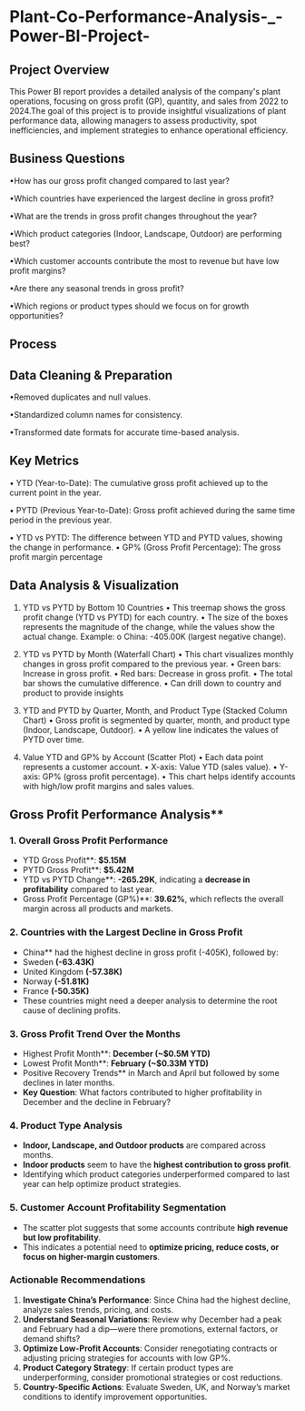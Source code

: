 # Plant-Co-Performance-Analysis-_-Power-BI-Project-
## Project Overview 
This Power BI report provides a detailed analysis of the company's plant operations, focusing on gross profit (GP), quantity, and sales from 2022 to 2024.The goal of this project is to provide insightful visualizations of plant performance data, allowing managers to assess productivity, spot inefficiencies, and implement strategies to enhance operational efficiency.

## Business Questions
•How has our gross profit changed compared to last year?

•Which countries have experienced the largest decline in gross profit?

•What are the trends in gross profit changes throughout the year?

•Which product categories (Indoor, Landscape, Outdoor) are performing best?

•Which customer accounts contribute the most to revenue but have low profit margins?

•Are there any seasonal trends in gross profit?

•Which regions or product types should we focus on for growth opportunities?
## Process 

## Data Cleaning & Preparation
•Removed duplicates and null values.

•Standardized column names for consistency.

•Transformed date formats for accurate time-based analysis.
## Key Metrics
•	YTD (Year-to-Date):
The cumulative gross profit achieved up to the current point in the year.

•	PYTD (Previous Year-to-Date):
Gross profit achieved during the same time period in the previous year.

•	YTD vs PYTD:
The difference between YTD and PYTD values, showing the change in performance.
•	GP% (Gross Profit Percentage):
The gross profit margin percentage

## Data Analysis & Visualization 
1. YTD vs PYTD by Bottom 10 Countries
•	This treemap shows the gross profit change (YTD vs PYTD) for each country.
•	The size of the boxes represents the magnitude of the change, while the values show the actual change.
Example:
o	China: -405.00K (largest negative change).

2. YTD vs PYTD by Month (Waterfall Chart)
•	This chart visualizes monthly changes in gross profit compared to the previous year.
•	Green bars: Increase in gross profit.
•	Red bars: Decrease in gross profit.
•	The total bar shows the cumulative difference.
•	Can drill down to country and product to provide insights

3. YTD and PYTD by Quarter, Month, and Product Type (Stacked Column Chart)
•	Gross profit is segmented by quarter, month, and product type (Indoor, Landscape, Outdoor).
•	A yellow line indicates the values of PYTD over time.

4. Value YTD and GP% by Account (Scatter Plot)
•	Each data point represents a customer account.
•	X-axis: Value YTD (sales value).
•	Y-axis: GP% (gross profit percentage).
•	This chart helps identify accounts with high/low profit margins and sales values.

## Gross Profit Performance Analysis**

### **1. Overall Gross Profit Performance**
- YTD Gross Profit**: **$5.15M**  
- PYTD Gross Profit**: **$5.42M**  
- YTD vs PYTD Change**: **-265.29K**, indicating a **decrease in profitability** compared to last year.  
- Gross Profit Percentage (GP%)**: **39.62%**, which reflects the overall margin across all products and markets.  

### **2. Countries with the Largest Decline in Gross Profit**
  - China** had the highest decline in gross profit (-405K), followed by:  
  - Sweden **(-63.43K)**  
  - United Kingdom **(-57.38K)**  
  - Norway **(-51.81K)**  
  - France **(-50.35K)**  
- These countries might need a deeper analysis to determine the root cause of declining profits.  

### **3. Gross Profit Trend Over the Months**
- Highest Profit Month**: **December (~$0.5M YTD)**  
- Lowest Profit Month**: **February (~$0.33M YTD)**  
- Positive Recovery Trends** in March and April but followed by some declines in later months.  
- **Key Question**: What factors contributed to higher profitability in December and the decline in February?  

### **4. Product Type Analysis**
- **Indoor, Landscape, and Outdoor products** are compared across months.  
- **Indoor products** seem to have the **highest contribution to gross profit**.  
- Identifying which product categories underperformed compared to last year can help optimize product strategies.  

### **5. Customer Account Profitability Segmentation**
- The scatter plot suggests that some accounts contribute **high revenue but low profitability**.  
- This indicates a potential need to **optimize pricing, reduce costs, or focus on higher-margin customers**.  

### **Actionable Recommendations**
1. **Investigate China’s Performance**: Since China had the highest decline, analyze sales trends, pricing, and costs.  
2. **Understand Seasonal Variations**: Review why December had a peak and February had a dip—were there promotions, external factors, or demand shifts?  
3. **Optimize Low-Profit Accounts**: Consider renegotiating contracts or adjusting pricing strategies for accounts with low GP%.  
4. **Product Category Strategy**: If certain product types are underperforming, consider promotional strategies or cost reductions.  
5. **Country-Specific Actions**: Evaluate Sweden, UK, and Norway’s market conditions to identify improvement opportunities.
